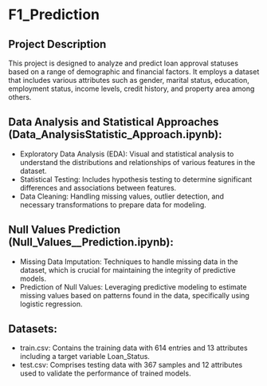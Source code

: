 # F1_Prediction
## Project Description
This project is designed to analyze and predict loan approval statuses based on a range of demographic and financial factors. It employs a dataset that includes various attributes such as gender, marital status, education, employment status, income levels, credit history, and property area among others.

## Data Analysis and Statistical Approaches (Data_AnalysisStatistic_Approach.ipynb):
* Exploratory Data Analysis (EDA): Visual and statistical analysis to understand the distributions and relationships of various features in the dataset.
* Statistical Testing: Includes hypothesis testing to determine significant differences and associations between features.
* Data Cleaning: Handling missing values, outlier detection, and necessary transformations to prepare data for modeling.
## Null Values Prediction (Null_Values__Prediction.ipynb):
* Missing Data Imputation: Techniques to handle missing data in the dataset, which is crucial for maintaining the integrity of predictive models.
* Prediction of Null Values: Leveraging predictive modeling to estimate missing values based on patterns found in the data, specifically using logistic regression.
## Datasets:
* train.csv: Contains the training data with 614 entries and 13 attributes including a target variable Loan_Status.
* test.csv: Comprises testing data with 367 samples and 12 attributes used to validate the performance of trained models.
